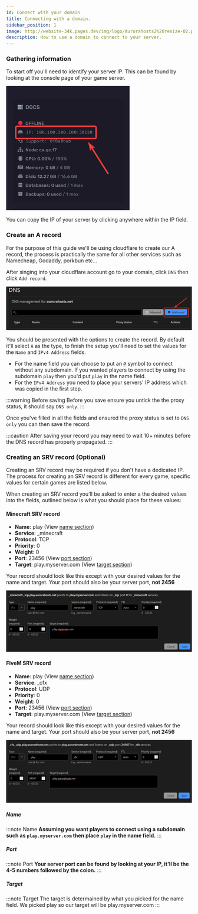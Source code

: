 ```yaml
---
id: Connect with your domain
title: Connecting with a domain.
sidebar_position: 1
image: http://website-34k.pages.dev/img/logo/Aurorahosts2%20resize-02.png
description: How to use a domain to connect to your server.
---
```


### Gathering information

To start off you'll need to identify your server IP. This can be found by looking at the console page of your game server.

![Server IP](../../images/Game_servers/connect_domain/1_consoleIP.png)

You can copy the IP of your server by clicking anywhere within the IP field.

### Create an A record

For the purpose of this guide we'll be using cloudflare to create our A record, the process is practically the same for all other services such as Namecheap, Godaddy, porkbun etc...

After singing into your cloudflare account go to your domain, click `DNS` then click `Add record`.

![Add record](../../images/Game_servers/connect_domain/2_dns.png)

You should be presented with the options to create the record. By default it'll select `A` as the type, to finish the setup you'll need to set the values for the `Name` and `IPv4 Address` fields.

* For the name field you can choose to put an `@` symbol to connect without any subdomain. If you wanted players to connect by using the subdomain `play` then you'd put `play` in the name field.
* For the `IPv4 Address` you need to place your servers' IP address which was copied in the first step.

:::warning Before saving
Before you save ensure you untick the the proxy status, it should say `DNS only`.
:::

Once you've filled in all the fields and ensured the proxy status is set to `DNS only` you can then save the record.

:::caution
After saving your record you may need to wait 10+ minutes before the DNS record has properly propagated.
:::
### Creating an SRV record (Optional)

Creating an SRV record may be required if you don't have a dedicated IP. The process for creating an SRV record is different for every game, specific values for certain games are listed below.

When creating an SRV record you'll be asked to enter a the desired values into the fields, outlined below is what you should place for these values:

#### Minecraft SRV record

* **Name**: play (View [name section](#name))
* **Service**: _minecraft
* **Protocol**: TCP
* **Priority**: 0
* **Weight**: 0
* **Port**: 23456 (View [port section](#port))
* **Target**: play.myserver.com (View [target section](#target))

Your record should look like this except with your desired values for the name and target. Your port should also be your server port, **not 2456**

![SRV example MC](../../images/Game_servers/connect_domain/5_srvexamplemc.png)

#### FiveM SRV record

* **Name**: play (View [name section](#name))
* **Service**: _cfx
* **Protocol**: UDP
* **Priority**: 0
* **Weight**: 0
* **Port**: 23456 (View [port section](#port))
* **Target**: play.myserver.com (View [target section](#target))

Your record should look like this except with your desired values for the name and target. Your port should also be your server port, **not 2456**

![SRV example](../../images/Game_servers/connect_domain/4_srvexample.png)


##### Name
:::note Name
**Assuming you want players to connect using a subdomain such as `play.myserver.com` then place `play` in the name field.**
:::
##### Port
:::note Port
**Your server port can be found by looking at your IP, it'll be the 4-5 numbers followed by the colon.**
:::
##### Target
:::note Target
The target is determained by what you picked for the name field. We picked play so our target will be play.myserver.com
:::